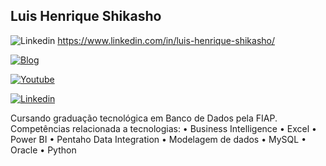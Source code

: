 
<h2>Luis Henrique Shikasho</h2> 

![Linkedin](https://img.shields.io/badge/Linkedin-blue?style=for-the-badge&logo=Linkedin)
https://www.linkedin.com/in/luis-henrique-shikasho/

<p dir="auto"><a href="https://olha.la/ilovecode" rel="nofollow"><img src="https://camo.githubusercontent.com/d5a66299aed7d4139444790dcd446398b61ef40c71bbc77c18c2ee2eb2ef1199/68747470733a2f2f696d672e736869656c64732e696f2f62616467652f426c6f672d626c75652e7376673f7374796c653d666f722d7468652d6261646765266c6f676f3d776f72647072657373" alt="Blog" data-canonical-src="https://img.shields.io/badge/Blog-blue.svg?style=for-the-badge&amp;logo=wordpress" style="max-width: 100%;"></a>

  <a href="https://www.youtube.com/channel/UChoveUE94dFSAPfPiJhFsew" rel="nofollow"><img src="https://camo.githubusercontent.com/f387fce55c376fbbcdc5c7e72b89def84cad44734bdb7e8a96bc112547ee2766/68747470733a2f2f696d672e736869656c64732e696f2f62616467652f596f75747562652d7265642e7376673f7374796c653d666f722d7468652d6261646765266c6f676f3d796f7574756265" alt="Youtube" data-canonical-src="https://img.shields.io/badge/Youtube-red.svg?style=for-the-badge&amp;logo=youtube" style="max-width: 100%;"></a>

  <a href="https://www.linkedin.com/in/luis-henrique-shikasho/" rel="nofollow"><img src="https://camo.githubusercontent.com/b25bf390ad33703fd2c168e117d4bc7f6091b2c96a1aba5fa320f0a8409171a0/68747470733a2f2f696d672e736869656c64732e696f2f62616467652f4c696e6b6564496e2d626c75653f7374796c653d666f722d7468652d6261646765266c6f676f3d4c696e6b6564696e" alt="Linkedin" data-canonical-src="https://img.shields.io/badge/LinkedIn-blue?style=for-the-badge&amp;logo=Linkedin" style="max-width: 100%;"></a></p>
</p>

Cursando graduação tecnológica em Banco de Dados pela FIAP.
Competências relacionada a tecnologias:
• Business Intelligence
• Excel
• Power BI
• Pentaho Data Integration
• Modelagem de dados
• MySQL
• Oracle
• Python








<!--
**henrique819/henrique819** is a ✨ _special_ ✨ repository because its `README.md` (this file) appears on your GitHub profile.

Here are some ideas to get you started:

- 🔭 I’m currently working on ...
- 🌱 I’m currently learning ...
- 👯 I’m looking to collaborate on ...
- 🤔 I’m looking for help with ...
- 💬 Ask me about ...
- 📫 How to reach me: ...
- 😄 Pronouns: ...
- ⚡ Fun fact: ...
-->
